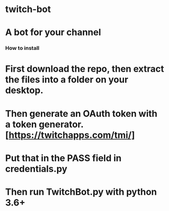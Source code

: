 # twitch-bot
# A bot for your channel



### How to install

# First download the repo, then extract the files into a folder on your desktop.
# Then generate an OAuth token with a token generator. [https://twitchapps.com/tmi/]
# Put that in the PASS field in credentials.py
# Then run TwitchBot.py with python 3.6+
